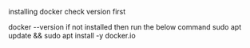 installing docker
check version first 

docker --version
if not installed then run the below command
sudo apt update && sudo apt install -y docker.io
